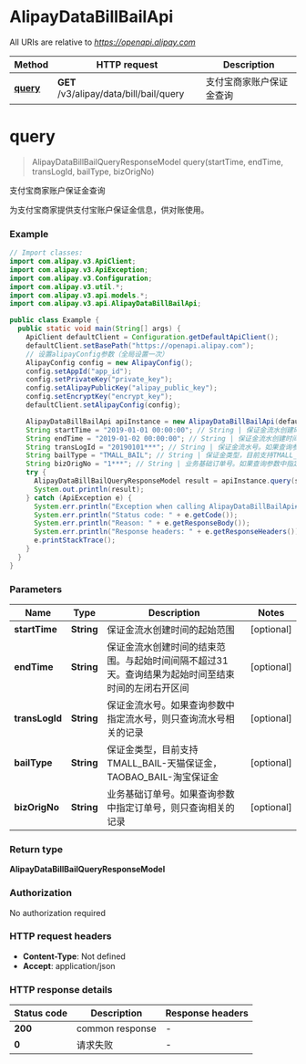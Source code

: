 # AlipayDataBillBailApi

All URIs are relative to *https://openapi.alipay.com*

| Method | HTTP request | Description |
|------------- | ------------- | -------------|
| [**query**](AlipayDataBillBailApi.md#query) | **GET** /v3/alipay/data/bill/bail/query | 支付宝商家账户保证金查询 |


<a name="query"></a>
# **query**
> AlipayDataBillBailQueryResponseModel query(startTime, endTime, transLogId, bailType, bizOrigNo)

支付宝商家账户保证金查询

为支付宝商家提供支付宝账户保证金信息，供对账使用。

### Example
```java
// Import classes:
import com.alipay.v3.ApiClient;
import com.alipay.v3.ApiException;
import com.alipay.v3.Configuration;
import com.alipay.v3.util.*;
import com.alipay.v3.api.models.*;
import com.alipay.v3.api.AlipayDataBillBailApi;

public class Example {
  public static void main(String[] args) {
    ApiClient defaultClient = Configuration.getDefaultApiClient();
    defaultClient.setBasePath("https://openapi.alipay.com");
    // 设置alipayConfig参数（全局设置一次）
    AlipayConfig config = new AlipayConfig();
    config.setAppId("app_id");
    config.setPrivateKey("private_key");
    config.setAlipayPublicKey("alipay_public_key");
    config.setEncryptKey("encrypt_key");
    defaultClient.setAlipayConfig(config);

    AlipayDataBillBailApi apiInstance = new AlipayDataBillBailApi(defaultClient);
    String startTime = "2019-01-01 00:00:00"; // String | 保证金流水创建时间的起始范围
    String endTime = "2019-01-02 00:00:00"; // String | 保证金流水创建时间的结束范围。与起始时间间隔不超过31天。查询结果为起始时间至结束时间的左闭右开区间
    String transLogId = "20190101***"; // String | 保证金流水号。如果查询参数中指定流水号，则只查询流水号相关的记录
    String bailType = "TMALL_BAIL"; // String | 保证金类型，目前支持TMALL_BAIL-天猫保证金，TAOBAO_BAIL-淘宝保证金
    String bizOrigNo = "1***"; // String | 业务基础订单号。如果查询参数中指定订单号，则只查询相关的记录
    try {
      AlipayDataBillBailQueryResponseModel result = apiInstance.query(startTime, endTime, transLogId, bailType, bizOrigNo);
      System.out.println(result);
    } catch (ApiException e) {
      System.err.println("Exception when calling AlipayDataBillBailApi#query");
      System.err.println("Status code: " + e.getCode());
      System.err.println("Reason: " + e.getResponseBody());
      System.err.println("Response headers: " + e.getResponseHeaders());
      e.printStackTrace();
    }
  }
}
```

### Parameters

| Name | Type | Description  | Notes |
|------------- | ------------- | ------------- | -------------|
| **startTime** | **String**| 保证金流水创建时间的起始范围 | [optional] |
| **endTime** | **String**| 保证金流水创建时间的结束范围。与起始时间间隔不超过31天。查询结果为起始时间至结束时间的左闭右开区间 | [optional] |
| **transLogId** | **String**| 保证金流水号。如果查询参数中指定流水号，则只查询流水号相关的记录 | [optional] |
| **bailType** | **String**| 保证金类型，目前支持TMALL_BAIL-天猫保证金，TAOBAO_BAIL-淘宝保证金 | [optional] |
| **bizOrigNo** | **String**| 业务基础订单号。如果查询参数中指定订单号，则只查询相关的记录 | [optional] |

### Return type

**AlipayDataBillBailQueryResponseModel**

### Authorization

No authorization required

### HTTP request headers

 - **Content-Type**: Not defined
 - **Accept**: application/json

### HTTP response details
| Status code | Description | Response headers |
|-------------|-------------|------------------|
| **200** | common response |  -  |
| **0** | 请求失败 |  -  |

